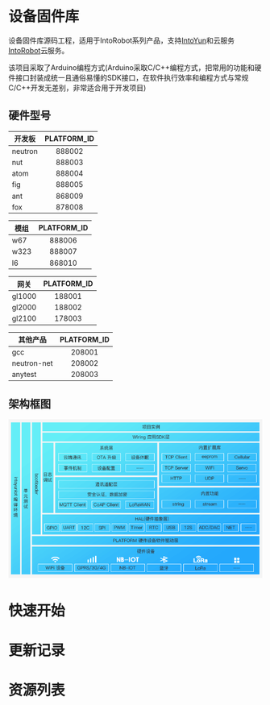 # 设备固件库

设备固件库源码工程，适用于IntoRobot系列产品，支持[IntoYun](https://www.intoyun.com/)和云服务[IntoRobot](https://www.intorobot.com/)云服务。

该项目采取了Arduino编程方式(Arduino采取C/C++编程方式，把常用的功能和硬件接口封装成统一且通俗易懂的SDK接口，在软件执行效率和编程方式与常规C/C++开发无差别，非常适合用于开发项目)

## 硬件型号

| 开发板       | PLATFORM_ID |
|--------------|:-----------:|
| neutron      | 888002      |
| nut          | 888003      |
| atom         | 888004      |
| fig          | 888005      |
| ant          | 868009      |
| fox          | 878008      |

| 模组         | PLATFORM_ID |
|--------------|:-----------:|
| w67          | 888006      |
| w323         | 888007      |
| l6           | 868010      |

| 网关         | PLATFORM_ID |
|--------------|:-----------:|
| gl1000       | 188001      |
| gl2000       | 188002      |
| gl2100       | 178003      |

| 其他产品     | PLATFORM_ID |
|--------------|:-----------:|
| gcc          | 208001      |
| neutron-net  | 208002      |
| anytest      | 208003      |

## 架构框图

![架构框图](/docs/images/software-architecture-firmware.png)

# 快速开始


# 更新记录


# 资源列表


